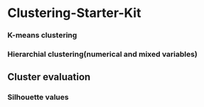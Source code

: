 # Clustering-Starter-Kit

### K-means clustering
### Hierarchial clustering(numerical and mixed variables)

## Cluster evaluation
### Silhouette values
 
